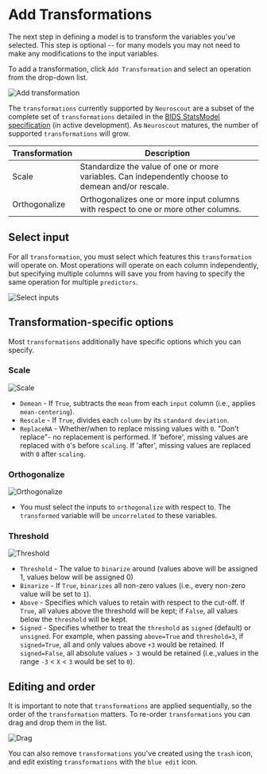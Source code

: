 # Add Transformations

The next step in defining a model is to transform the variables you've selected. This step is optional -- for many models you may not need to make any modifications to the input variables.

To add a transformation, click `Add Transformation` and select an operation from the drop-down list.

![Add transformation](img/transformation_add.png)

The `transformations` currently supported by `Neuroscout` are a subset of the complete set of `transformations` detailed in the [BIDS StatsModel specification](https://docs.google.com/document/d/1bq5eNDHTb6Nkx3WUiOBgKvLNnaa5OMcGtD0AZ9yms2M/edit?usp=sharing) (in active development). As `Neuroscout` matures, the number of supported `transformations` will grow.

| Transformation      | Description                                                                                                                                |
|---------------------|--------------------------------------------------------------------------------------------------------------------------------------------|
| Scale               | Standardize the value of one or more variables. Can independently choose to demean and/or rescale.                                        |
| Orthogonalize       | Orthogonalizes one or more input columns with respect to one or more other columns.                                                        |

## Select input

For all `transformation`, you must select which features this `transformation` will operate on.
Most operations will operate on each column independently, but specifying multiple columns will save you from having to specify the same operation for multiple `predictors`.

![Select inputs](img/transformation_inputs.png)

## Transformation-specific options
Most `transformations` additionally have specific options which you can specify.

### Scale

![Scale](img/transformation_scale.png)

  - `Demean` - If `True`, subtracts the `mean` from each `input` column (i.e., applies `mean-centering`).
  - `Rescale` - If `True`, divides each `column` by its `standard deviation`.
  - `ReplaceNA` - Whether/when to replace missing values with `0`. "Don't replace"- no replacement is performed. If 'before', missing values are replaced with `0`'s before `scaling`. If 'after', missing values are replaced with `0` after `scaling`.

### Orthogonalize

![Orthogonalize](img/transformation_orth.png)

- You must select the inputs to `orthogonalize` with respect to. The `transformed` variable will be `uncorrelated` to these variables.

### Threshold

![Threshold](img/transformation_thresh.png)

- `Threshold` - The value to `binarize` around (values above will be assigned 1, values below will be assigned 0)
- `Binarize` -  If `True`, `binarizes` all non-zero values (i.e., every non-zero value will be set to `1`).
- `Above` -  Specifies which values to retain with respect to the cut-off. If `True`, all values above the threshold will be kept; if `False`, all values below the `threshold` will be kept.
- `Signed` - Specifies whether to treat the `threshold` as `signed` (default) or `unsigned`. For example, when passing `above=True` and `threshold=3`, if `signed=True`, all and only values above `+3` would be retained. If `signed=False`, all absolute values `> 3` would be retained (i.e.,values in  the range `-3` < `X` < `3` would be set to `0`).

## Editing and order

It is important to note that `transformations` are applied sequentially, so the order of the `transformation` matters.
To re-order `transformations` you can drag and drop them in the list.

![Drag](img/transformation_drag.png)

You can also remove `transformations` you've created using the `trash` icon, and edit existing `transformations` with the `blue edit` icon.
